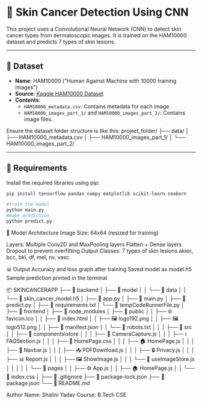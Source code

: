 # 🧬 Skin Cancer Detection Using CNN

This project uses a Convolutional Neural Network (CNN) to detect skin cancer types from dermatoscopic images. It is trained on the HAM10000 dataset and predicts 7 types of skin lesions.

---

## 📁 Dataset

- **Name**: HAM10000 ("Human Against Machine with 10000 training images")
- **Source**: [Kaggle HAM10000 Dataset](https://www.kaggle.com/kmader/skin-cancer-mnist-ham10000)
- **Contents**:
  - `HAM10000_metadata.csv`: Contains metadata for each image.
  - `HAM10000_images_part_1/` and `HAM10000_images_part_2/`: Contains image files.

Ensure the dataset folder structure is like this:
project_folder/
├── data/
│ ├── HAM10000_metadata.csv
│ ├── HAM10000_images_part_1/
│ └── HAM10000_images_part_2/


---

## 🔧 Requirements
Install the required libraries using pip:

```bash
pip install tensorflow pandas numpy matplotlib scikit-learn seaborn

#train the model
python main.py
#make prediction
python predict.py
```

🧠 Model Architecture
Image Size: 64x64 (resized for training)

Layers:
Multiple Conv2D and MaxPooling layers
Flatten + Dense layers
Dropout to prevent overfitting
Output Classes: 7 types of skin lesions
akiec, bcc, bkl, df, mel, nv, vasc

📊 Output
Accuracy and loss graph after training
Saved model as model.h5
Sample prediction printed in the terminal

📦 SKINCANCERAPP
├── 📁 backend
│   ├── 📁 model
│   │   └── 📁 data
│   │       └── 🧠 skin_cancer_model.h5
│   ├── 🐍 app.py
│   ├── 🐍 main.py
│   ├── 🐍 predict.py
│   ├── 📄 requirements.txt
│   └── 🐍 tempCodeRunnerFile.py
│
├── 📁 frontend
│   ├── 📁 node_modules
│   ├── 📁 public
│   │   ├── 🌐 favicon.ico
│   │   ├── 🧾 index.html
│   │   ├── 🖼️ logo192.png
│   │   ├── 🖼️ logo512.png
│   │   ├── 📄 manifest.json
│   │   └── 📄 robots.txt
│   │
│   ├── 📁 src
│   │   ├── 📁 components\store
│   │   │   ├── 📸 CameraCapture.js
│   │   │   ├── ℹ️  FAQSection.js
│   │   │   ├── 🎨 HomePage.css
│   │   │   ├── 🏠 HomePage.js
│   │   │   ├── 🧭 Navbar.js
│   │   │   ├── 📥 PDFDownload.js
│   │   │   ├── 🔒 Privacy.js
│   │   │   ├── 📊 Report.js
│   │   │   ├── 🖼️ ShowImage.js
│   │   │   └── 🧠 useImageStore.js
│   │   │
│   │   └── 📁 pages
│   │       ├── ⚙️ App.js
│   │       ├── 🏠 HomePage.js
│   │       └── 🎨 index.css
│
├── 📄 .gitignore
├── 📄 package-lock.json
├── 📄 package.json
└── 📄 README.md


Author
Name: Shalini Yadav
Course: B.Tech CSE
